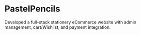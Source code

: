 # PastelPencils
Developed a full-stack stationery eCommerce website with admin management, cart/Wishlist, and payment integration.
